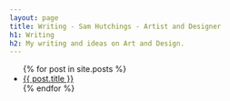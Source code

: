 ```yaml
---
layout: page
title: Writing - Sam Hutchings - Artist and Designer
h1: Writing
h2: My writing and ideas on Art and Design.
---
```


<section id="s-designingTheFuture">
  <div class="container" id="c-designingTheFuture">
    <ul>
      {% for post in site.posts %}
        <li>
          <a href="{{ post.url }}">{{ post.title }}</a>
        </li>
      {% endfor %}
    </ul>
  </div>
</section>
